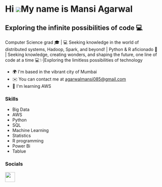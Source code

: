 Hi ![](https://user-images.githubusercontent.com/18350557/176309783-0785949b-9127-417c-8b55-ab5a4333674e.gif)My name is Mansi Agarwal
=====================================================================================================================================

Exploring the infinite possibilities of code 💻
-----------------------------------------------

Computer Science grad 🎓 | 💻 Seeking knowledge in the world of distributed systems, Hadoop, Spark, and beyond! | Python & R aficionado 🐍 | Seeking knowledge, creating wonders, and shaping the future, one line of code at a time 💻✨|Exploring the limitless possibilities of technology

* 🌍  I'm based in the vibrant city of Mumbai
* ✉️  You can contact me at [agarwalmansi085@gmail.com](mailto:agarwalmansi085@gmail.com)
* 🧠  I'm learning AWS

### Skills
* Big Data
* AWS
* Python
* SQL
* Machine Learning
* Statistics
* R programming
* Power Bi
* Tablue


### Socials

<p align="left"> <a href="https://www.github.com/mansiag27" target="_blank" rel="noreferrer"> <picture> <source media="(prefers-color-scheme: dark)" srcset="https://raw.githubusercontent.com/danielcranney/readme-generator/main/public/icons/socials/github-dark.svg" /> <source media="(prefers-color-scheme: light)" srcset="https://raw.githubusercontent.com/danielcranney/readme-generator/main/public/icons/socials/github.svg" /> <img src="https://raw.githubusercontent.com/danielcranney/readme-generator/main/public/icons/socials/github.svg" width="32" height="32" /> </picture> </a></p>


